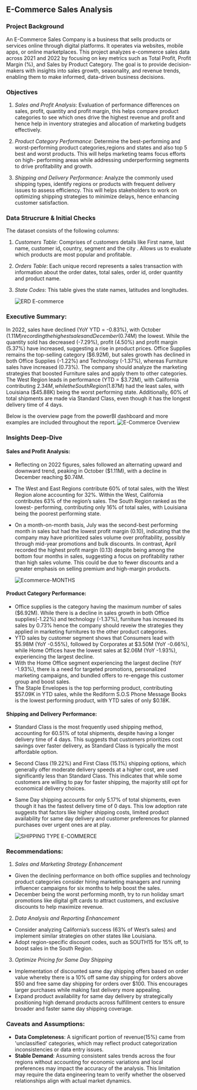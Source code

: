 ## E-Commerce Sales Analysis
### Project Background
An E-Commerce Sales Company is a business that sells products or services online through digital platforms. It operates via websites, mobile apps, or online marketplaces. This project analyzes e-commerce sales data across 2021 and 2022 by focusing on key metrics such as Total Profit, Profit Margin (%), and Sales by Product Category. The goal is to provide decision-makers with insights into sales growth, seasonality, and revenue trends, enabling them to make informed, data-driven business decisions.


### Objectives
1. *Sales and Profit Analysis*: Evaluation of performance differences on sales, profit, quantity and profit margin, this helps compare product categories to see which ones drive the highest revenue and profit and hence 
   help in inventory strategies and allocation of  marketing budgets effectively.
   
2. *Product Category Performance*: Determine the best-performing and worst-performing product categories,regions and states and also top 5 best and worst products. This will helps marketing teams focus efforts on high- 
   performing areas while addressing underperforming segments to drive profitability and growth.
   
3. *Shipping and Delivery Performance*: Analyze the commonly used shipping types, identify regions or products with frequent delivery issues to assess efficiency. This will helps stakeholders to work on optimizing 
   shipping strategies to minimize delays, hence enhancing customer satisfaction.


### Data Strucrure & Initial Checks
The dataset consists of the following columns:
1. *Customers Table*:  Comprises of customers details like First name, last name, customer id, country, segment and the city .  Allows us to evaluate which products are most popular and profitable.
 
2. *Orders Table*: Each unique record represents a sales transaction with information about the order dates, total sales, order id, order quantity and product name.
 
3. *State Codes*: This table gives the state names, latitudes and longitudes.
    
   ![ERD E-commerce](https://github.com/user-attachments/assets/e86243ac-bd86-4963-94a9-58d1d0267c7d)

### Executive Summary:

In 2022, sales have declined (YoY YTD = -0.83%), with October ($1.11M) recording the highest sales and December ($0.74M) the lowest. While the quantity sold has decreased (-7.29%), profit (4.50%) and profit margin (5.37%) have increased, suggesting a rise in product prices. Office Supplies remains the top-selling category ($6.92M), but sales growth has declined in both Office Supplies (-1.22%) and Technology (-1.37%), whereas Furniture sales have increased (0.73%). The company should analyze the marketing strategies that boosted Furniture sales and apply them to other categories. The West Region leads in performance (YTD = $3.72M), with California contributing $2.34M, while the South Region ($1.87M) had the least sales, with Louisiana ($45.88K) being the worst performing state. Additionally, 60% of total shipments are made via Standard Class, even though it has the longest delivery time of 4 days.

Below is the overview page from the powerBI dashboard and more examples are included throughout the report.
![E-Commerce Overview](https://github.com/user-attachments/assets/772469f5-4e7c-419f-b670-3e02ef002f24)



 
### Insights Deep-Dive

#### Sales and Profit Analysis:
- Reflecting on 2022 figures, sales followed an alternating upward and downward trend, peaking in October ($1.11M), with a decline in December reaching $0.74M.
- The West and East Regions contribute 60% of total sales, with the West Region alone accounting for 32%. Within the West, California contributes 63% of the region’s sales. The South Region ranked as the lowest- 
  performing, contributing only 16% of total sales, with Louisiana being the poorest performing state.
- On a month-on-month basis, July was the second-best performing month in sales but had the lowest profit margin (0.10), indicating that the company may have prioritized sales volume over profitability, possibly through 
  mid-year promotions and bulk discounts. In contrast, April recorded the highest profit margin (0.13) despite being among the bottom four months in sales, suggesting a focus on profitability rather than high sales 
  volume. This could be due to fewer discounts and a greater emphasis on selling premium and high-margin products.

  ![Ecommerce-MONTHS](https://github.com/user-attachments/assets/3b9710a9-79d4-4913-8e30-e7349d90c332)

  

#### Product Category Performance:

- Office supplies is the category having the maximum number of sales ($6.92M). While there is a decline in sales growth in both Office supplies(-1.22%) and technology (-1.37%), furniture has increased its sales by 0.73% 
  hence the company should reveiw the strategies they applied in marketing furnitures to the other product categories.
- YTD sales by customer segment shows that Consumers lead with $5.98M (YoY -0.55%), followed by Corporates at $3.50M (YoY -0.66%), while Home Offices have the lowest sales at $2.06M (YoY -1.93%), 
  experiencing the largest decline.
- With the Home Office segment experiencing the largest decline (YoY -1.93%), there is a need for targeted promotions, personalized marketing campaigns, and bundled offers to re-engage this customer group and boost 
  sales.
- The Staple Envelopes is the top performing product, contributing $57.09K in YTD sales, while the Rediform S.O.S Phone Message Books is the lowest performing product, with YTD sales of only $0.18K.    
  

#### Shipping and Delivery Performance:
- Standard Class is the most frequently used shipping method, accounting for 60.51% of total shipments, despite having a longer delivery time of 4 days. This suggests that customers prioritizes cost savings over faster 
  delivery, as Standard Class is typically the most affordable option.
- Second Class (19.22%) and First Class (15.1%) shipping options, which generally offer moderate delivery speeds at a higher cost, are used significantly less than Standard Class. This indicates that while some customers 
  are willing to pay for faster shipping, the majority still opt for economical delivery choices.
- Same Day shipping accounts for only 5.17% of total shipments, even though it has the fastest delivery time of 0 days. This low adoption rate suggests that factors like higher shipping costs, limited product 
  availability for same day delivery and customer preferences for planned purchases over urgent ones are at play.

  ![SHIPPING TYPE E-COMMERCE](https://github.com/user-attachments/assets/646d9081-b9f4-4fd6-81a9-18e6821ebe99)

   

    
   
 ### Recommendations:
 1. *Sales and Marketing Strategy Enhancement*
 - Given the declining performance on both office supplies and technology product categories consider hiring marketing managers and running influencer campaigns for six months to help boost the sales.
 - December being the worst performing month, try to run holiday smart promotions like digital gift cards to attract customers, and exclusive discounts to help maximize revenue.
 2. *Data Analysis and Reporting Enhancement*
 - Consider analyzing California’s success (63% of West’s sales) and implement similar strategies on other states like Louisiana. 
 - Adopt region-specific discount codes, such as SOUTH15 for 15% off, to boost sales in the South Region.
   
 3. *Optimize Pricing for Same Day Shipping*
 - Implementation of discounted same day shipping offers based on order value whereby there is a 10% off same day shipping for orders above $50 and free same day shipping for orders over $100. This 
   encourages larger purchases while making fast delivery more appealing.
 - Expand product availability for same day delivery by strategically positioning high demand products across fulfillment centers to ensure broader and faster same day shipping coverage. 
  




### Caveats and Assumptions:
- **Data Completeness**: A significant portion of revenue(15%) came from 'unclassified' categories, which may reflect product categorization inconsistencies or data entry issues.
- **Stable Demand**: Assuming consistent sales trends across the four regions without accounting for economic variations and local preferences may impact the accuracy of the analysis. This limitation may require the data 
  engineering team to verify whether the observed relationships align with actual market dynamics.


  
